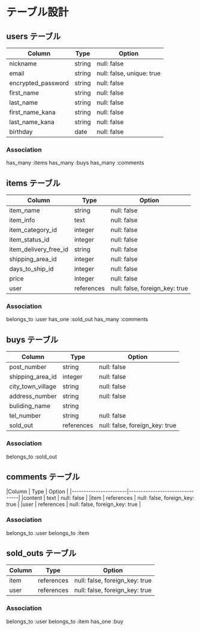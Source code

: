 # テーブル設計

## users テーブル

| Column               | Type    | Option                      |
| -------------------- | --------| --------------------------- |
| nickname             | string  | null: false                 |
| email                | string  | null: false, unique: true   |
| encrypted_password   | string  | null: false                 |
| first_name           | string  | null: false                 |
| last_name            | string  | null: false                 |
| first_name_kana      | string  | null: false                 |
| last_name_kana       | string  | null: false                 |
| birthday             | date    | null: false                 |
### Association
has_many :items
has_many :buys
has_many :comments


## items テーブル

|Column                  | Type       | Option                         |
|------------------------|------------|--------------------------------|
| item_name              | string     | null: false                    |
| item_info              | text       | null: false                    |
| item_category_id       | integer    | null: false                    |
| item_status_id         | integer    | null: false                    |
| item_delivery_free_id  | string     | null: false                    |
| shipping_area_id       | integer    | null: false                    |
| days_to_ship_id        | integer    | null: false                    |
| price                  | integer    | null: false                    |
| user                   | references | null: false, foreign_key: true |

### Association
belongs_to :user
has_one    :sold_out
has_many   :comments


## buys テーブル

|Column                | Type       | Option                         |
|----------------------|------------|--------------------------------|
| post_number          | string     | null: false                    |
| shipping_area_id     | integer    | null: false                    |
| city_town_village    | string     | null: false                    |
| address_number       | string     | null: false                    |
| buliding_name        | string     |                                |
| tel_number           | string     | null: false                    |
| sold_out             | references | null: false, foreign_key: true |

### Association
belongs_to :sold_out

## comments テーブル

|Column    | Type       | Option                         |
|-----------------------|--------------------------------|
|content   | text       | null: false                    |
|item      | references | null: false, foreign_key: true |
|user      | references | null: false, foreign_key: true |

### Association
belongs_to :user
belongs_to :item

## sold_outs テーブル

|Column   | Type       | Option                         |
|---------|------------|--------------------------------|
| item    | references | null: false, foreign_key: true |
| user    | references | null: false, foreign_key: true |

### Association
belongs_to :user
belongs_to :item
has_one    :buy
